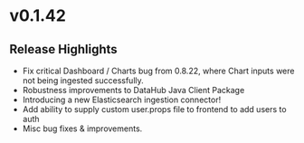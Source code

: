 # v0.1.42

## Release Highlights

* Fix critical Dashboard / Charts bug from 0.8.22, where Chart inputs were not being ingested successfully.
* Robustness improvements to DataHub Java Client Package
* Introducing a new Elasticsearch ingestion connector!
* Add ability to supply custom user.props file to frontend to add users to auth
* Misc bug fixes & improvements.
